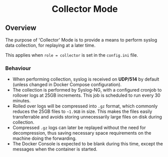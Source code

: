 <h1 align="center">
  <br>
  <!--<a href=""><img src="" alt="Markdownify" width="200"></a>-->
  <br>
  Collector Mode
  <br>
</h1>

## Overview
The purpose of 'Collector' Mode is to provide a means to perform syslog data collection, for replaying at a later time.

This applies when `role = collector` is set in the `config.ini` file.

### Behaviour
* When performing collection, syslog is received on <b>UDP/514</b> by default (unless changed in Docker Compose configuration).
* The collection is performed by Syslog-NG, with a configured cronjob to rollover logs at 25GB increments. This job is scheduled to run every 30 minutes.
* Rolled over logs will be compressed into `.gz` format, which commonly reduces the 25GB files to `~1.9GB` in size. This makes the files easily transferrable and avoids storing unnecessarily large files on disk during collection.
* Compressed `.gz` logs can later be replayed without the need for decompression, thus saving necessary space requirements on the machine doing the forwarding.
* The Docker Console is expected to be blank during this time, except the messages when the container is started.